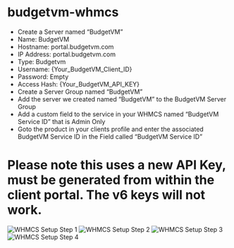# budgetvm-whmcs

* Create a Server named “BudgetVM”
 * Name: BudgetVM
 * Hostname: portal.budgetvm.com
 * IP Address: portal.budgetvm.com
 * Type: Budgetvm
 * Username: {Your_BudgetVM_Client_ID}
 * Password: Empty
 * Access Hash: {Your_BudgetVM_API_KEY}
* Create a Server Group named “BudgetVM”
 * Add the server we created named “BudgetVM” to the BudgetVM Server Group
* Add a custom field to the service in your WHMCS named “BudgetVM Service ID” that is Admin Only
* Goto the product in your clients profile and enter the associated BudgetVM Service ID in the Field called “BudgetVM Service ID”

# Please note this uses a new API Key, must be generated from within the client portal. The v6 keys will not work.

![WHMCS Setup Step 1](docs/setup1.png)
![WHMCS Setup Step 2](docs/setup2.png)
![WHMCS Setup Step 3](docs/setup3.png)
![WHMCS Setup Step 4](docs/setup4.png)
